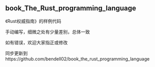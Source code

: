 
## book_The_Rust_programming_language

《Rust权威指南》的样例代码

手动编写，细微之处有少量差别，总体一致

如有错误，欢迎大家指正或修改


同步更新到https://github.com/bendell02/book_the_rust_programming_language